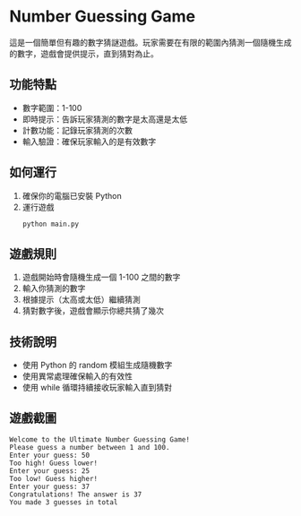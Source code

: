 # Number Guessing Game

這是一個簡單但有趣的數字猜謎遊戲。玩家需要在有限的範圍內猜測一個隨機生成的數字，遊戲會提供提示，直到猜對為止。

## 功能特點

- 數字範圍：1-100
- 即時提示：告訴玩家猜測的數字是太高還是太低
- 計數功能：記錄玩家猜測的次數
- 輸入驗證：確保玩家輸入的是有效數字

## 如何運行

1. 確保你的電腦已安裝 Python
2. 運行遊戲
   ```bash
   python main.py
   ```

## 遊戲規則

1. 遊戲開始時會隨機生成一個 1-100 之間的數字
2. 輸入你猜測的數字
3. 根據提示（太高或太低）繼續猜測
4. 猜對數字後，遊戲會顯示你總共猜了幾次

## 技術說明

- 使用 Python 的 random 模組生成隨機數字
- 使用異常處理確保輸入的有效性
- 使用 while 循環持續接收玩家輸入直到猜對

## 遊戲截圖

```
Welcome to the Ultimate Number Guessing Game!
Please guess a number between 1 and 100.
Enter your guess: 50
Too high! Guess lower!
Enter your guess: 25
Too low! Guess higher!
Enter your guess: 37
Congratulations! The answer is 37
You made 3 guesses in total
```
